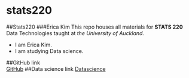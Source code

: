 # stats220
##Stats220
###Erica Kim
This repo houses all materials for **STATS 220** Data Technologies taught at *the University of Auckland.*

<!--- unordered lists --->
* I am Erica Kim.
* I am studying Data science. 

##GitHub link  
[GitHub](https://github.com/Kokokoko9r/stats220)
##Data science link
[Datascience](https://www.auckland.ac.nz/en/study/study-options/find-a-study-option/data-science.html)
